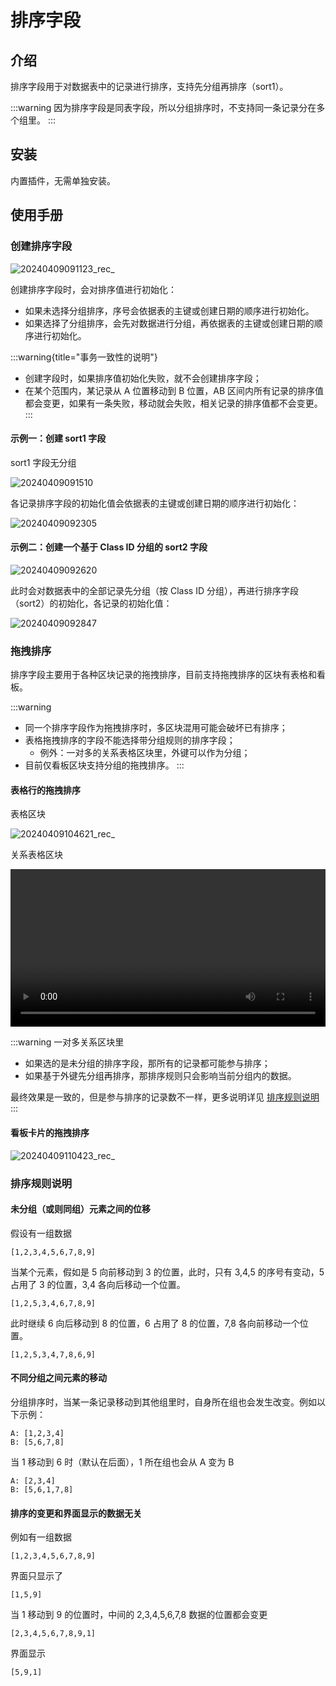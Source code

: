 # 排序字段

<PluginInfo name="field-sort"></PluginInfo>

## 介绍

排序字段用于对数据表中的记录进行排序，支持先分组再排序（sort1）。

:::warning
因为排序字段是同表字段，所以分组排序时，不支持同一条记录分在多个组里。
:::

## 安装

内置插件，无需单独安装。

## 使用手册

### 创建排序字段

![20240409091123_rec_](https://static-docs.nocobase.com/20240409091123_rec_.gif)

创建排序字段时，会对排序值进行初始化：

- 如果未选择分组排序，序号会依据表的主键或创建日期的顺序进行初始化。
- 如果选择了分组排序，会先对数据进行分组，再依据表的主键或创建日期的顺序进行初始化。

:::warning{title="事务一致性的说明"}
- 创建字段时，如果排序值初始化失败，就不会创建排序字段；
- 在某个范围内，某记录从 A 位置移动到 B 位置，AB 区间内所有记录的排序值都会变更，如果有一条失败，移动就会失败，相关记录的排序值都不会变更。
:::

#### 示例一：创建 sort1 字段

sort1 字段无分组

![20240409091510](https://static-docs.nocobase.com/20240409091510.png)

各记录排序字段的初始化值会依据表的主键或创建日期的顺序进行初始化：

![20240409092305](https://static-docs.nocobase.com/20240409092305.png)

#### 示例二：创建一个基于 Class ID 分组的 sort2 字段

![20240409092620](https://static-docs.nocobase.com/20240409092620.png)

此时会对数据表中的全部记录先分组（按 Class ID 分组），再进行排序字段（sort2）的初始化，各记录的初始化值：

![20240409092847](https://static-docs.nocobase.com/20240409092847.png)

### 拖拽排序

排序字段主要用于各种区块记录的拖拽排序，目前支持拖拽排序的区块有表格和看板。

:::warning
- 同一个排序字段作为拖拽排序时，多区块混用可能会破坏已有排序；
- 表格拖拽排序的字段不能选择带分组规则的排序字段；
  - 例外：一对多的关系表格区块里，外键可以作为分组；
- 目前仅看板区块支持分组的拖拽排序。
:::

#### 表格行的拖拽排序

表格区块

![20240409104621_rec_](https://static-docs.nocobase.com/20240409104621_rec_.gif)

关系表格区块

<video controls width="100%" src="https://static-docs.nocobase.com/20240409111903_rec_.mp4" title="Title"></video>

:::warning
一对多关系区块里

- 如果选的是未分组的排序字段，那所有的记录都可能参与排序；
- 如果基于外键先分组再排序，那排序规则只会影响当前分组内的数据。

最终效果是一致的，但是参与排序的记录数不一样，更多说明详见 [排序规则说明](#排序规则说明)
:::

#### 看板卡片的拖拽排序

![20240409110423_rec_](https://static-docs.nocobase.com/20240409110423_rec_.gif)

### 排序规则说明

#### 未分组（或则同组）元素之间的位移

假设有一组数据

```
[1,2,3,4,5,6,7,8,9]
```

当某个元素，假如是 5 向前移动到 3 的位置，此时，只有 3,4,5 的序号有变动，5 占用了 3 的位置，3,4 各向后移动一个位置。

```
[1,2,5,3,4,6,7,8,9]
```

此时继续 6 向后移动到 8 的位置，6 占用了 8 的位置，7,8 各向前移动一个位置。

```
[1,2,5,3,4,7,8,6,9]
```

#### 不同分组之间元素的移动

分组排序时，当某一条记录移动到其他组里时，自身所在组也会发生改变。例如以下示例：

```
A: [1,2,3,4]
B: [5,6,7,8]
```

当 1 移动到 6 时（默认在后面），1 所在组也会从 A 变为 B

```
A: [2,3,4]
B: [5,6,1,7,8]
```

#### 排序的变更和界面显示的数据无关

例如有一组数据

```
[1,2,3,4,5,6,7,8,9]
```

界面只显示了

```
[1,5,9]
```

当 1 移动到 9 的位置时，中间的 2,3,4,5,6,7,8 数据的位置都会变更

```
[2,3,4,5,6,7,8,9,1]
```

界面显示

```
[5,9,1]
```
